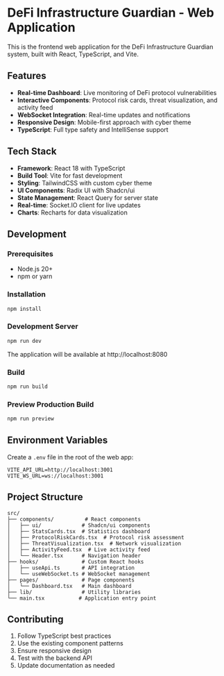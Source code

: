 # DeFi Infrastructure Guardian - Web Application

This is the frontend web application for the DeFi Infrastructure Guardian system, built with React, TypeScript, and Vite.

## Features

- **Real-time Dashboard**: Live monitoring of DeFi protocol vulnerabilities
- **Interactive Components**: Protocol risk cards, threat visualization, and activity feed
- **WebSocket Integration**: Real-time updates and notifications
- **Responsive Design**: Mobile-first approach with cyber theme
- **TypeScript**: Full type safety and IntelliSense support

## Tech Stack

- **Framework**: React 18 with TypeScript
- **Build Tool**: Vite for fast development
- **Styling**: TailwindCSS with custom cyber theme
- **UI Components**: Radix UI with Shadcn/ui
- **State Management**: React Query for server state
- **Real-time**: Socket.IO client for live updates
- **Charts**: Recharts for data visualization

## Development

### Prerequisites
- Node.js 20+
- npm or yarn

### Installation
```bash
npm install
```

### Development Server
```bash
npm run dev
```

The application will be available at http://localhost:8080

### Build
```bash
npm run build
```

### Preview Production Build
```bash
npm run preview
```

## Environment Variables

Create a `.env` file in the root of the web app:

```env
VITE_API_URL=http://localhost:3001
VITE_WS_URL=ws://localhost:3001
```

## Project Structure

```
src/
├── components/          # React components
│   ├── ui/             # Shadcn/ui components
│   ├── StatsCards.tsx  # Statistics dashboard
│   ├── ProtocolRiskCards.tsx  # Protocol risk assessment
│   ├── ThreatVisualization.tsx  # Network visualization
│   ├── ActivityFeed.tsx  # Live activity feed
│   └── Header.tsx      # Navigation header
├── hooks/              # Custom React hooks
│   ├── useApi.ts       # API integration
│   └── useWebSocket.ts # WebSocket management
├── pages/              # Page components
│   └── Dashboard.tsx   # Main dashboard
├── lib/                # Utility libraries
└── main.tsx           # Application entry point
```

## Contributing

1. Follow TypeScript best practices
2. Use the existing component patterns
3. Ensure responsive design
4. Test with the backend API
5. Update documentation as needed
